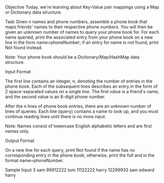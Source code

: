 Objective
Today, we're learning about Key-Value pair mappings using a Map or Dictionary data structure.

Task
Given n names and phone numbers, assemble a phone book that maps friends' names to their respective phone numbers. You will then be given an unknown number of names to query your phone book for. For each name queried, print the associated entry from your phone book on a new line in the form name=phoneNumber; if an entry for name is not found, print Not found instead.

Note: Your phone book should be a Dictionary/Map/HashMap data structure.

Input Format

The first line contains an integer, n, denoting the number of entries in the phone book.
Each of the subsequent lines describes an entry in the form of 2 space-separated values on a single line. The first value is a friend's name, and the second value is an 8-digit phone number.

After the n lines of phone book entries, there are an unknown number of lines of queries. Each line (query) contains a name to look up, and you must continue reading lines until there is no more input.

Note: Names consist of lowercase English alphabetic letters and are first names only.

Output Format

On a new line for each query, print Not found if the name has no corresponding entry in the phone book; otherwise, print the full and in the format name=phoneNumber.

Sample Input
3
sam 99912222
tom 11122222
harry 12299933
sam
edward
harry
